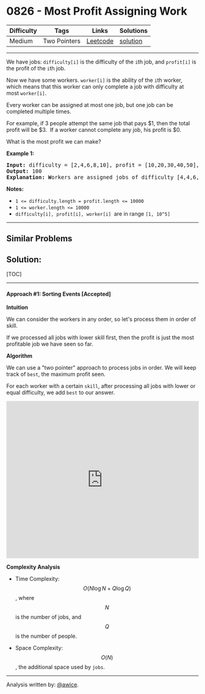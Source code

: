 # 0826 - Most Profit Assigning Work

Difficulty  | Tags | Links | Solutions
----------- | ---- | ----- | -----
Medium | Two Pointers | [Leetcode](https://leetcode.com/problems/most-profit-assigning-work) | [solution](https://leetcode.com/problems/most-profit-assigning-work/solution/)


-----------

<p>We have jobs: <code>difficulty[i]</code>&nbsp;is the difficulty of the&nbsp;<code>i</code>th job, and&nbsp;<code>profit[i]</code>&nbsp;is the profit of the&nbsp;<code>i</code>th job.&nbsp;</p>

<p>Now we have some workers.&nbsp;<code>worker[i]</code>&nbsp;is the ability of the&nbsp;<code>i</code>th worker, which means that this worker can only complete a job with difficulty at most&nbsp;<code>worker[i]</code>.&nbsp;</p>

<p>Every worker can be assigned at most one job, but one job&nbsp;can be completed multiple times.</p>

<p>For example, if 3 people attempt the same job that pays $1, then the total profit will be $3.&nbsp; If a worker cannot complete any job, his profit is $0.</p>

<p>What is the most profit we can make?</p>

<p><strong>Example 1:</strong></p>

<pre>
<strong>Input: </strong>difficulty = [2,4,6,8,10], profit = [10,20,30,40,50], worker = [4,5,6,7]
<strong>Output: </strong>100 
<strong>Explanation: W</strong>orkers are assigned jobs of difficulty [4,4,6,6] and they get profit of [20,20,30,30] seperately.</pre>

<p><strong>Notes:</strong></p>

<ul>
	<li><code>1 &lt;= difficulty.length = profit.length &lt;= 10000</code></li>
	<li><code>1 &lt;= worker.length &lt;= 10000</code></li>
	<li><code>difficulty[i], profit[i], worker[i]</code>&nbsp; are in range&nbsp;<code>[1, 10^5]</code></li>
</ul>


-----------


## Similar Problems




## Solution:

[TOC]

---
#### Approach #1: Sorting Events [Accepted]

**Intuition**

We can consider the workers in any order, so let's process them in order of skill.

If we processed all jobs with lower skill first, then the profit is just the most profitable job we have seen so far.

**Algorithm**

We can use a "two pointer" approach to process jobs in order.  We will keep track of `best`, the maximum profit seen.

For each worker with a certain `skill`, after processing all jobs with lower or equal difficulty, we add `best` to our answer.

<iframe src="https://leetcode.com/playground/52pUn6By/shared" frameBorder="0" width="100%" height="412" name="52pUn6By"></iframe>

**Complexity Analysis**

* Time Complexity:  $$O(N \log N + Q \log Q)$$, where $$N$$ is the number of jobs, and $$Q$$ is the number of people.

* Space Complexity: $$O(N)$$, the additional space used by `jobs`.

---

Analysis written by: [@awice](https://leetcode.com/awice).
